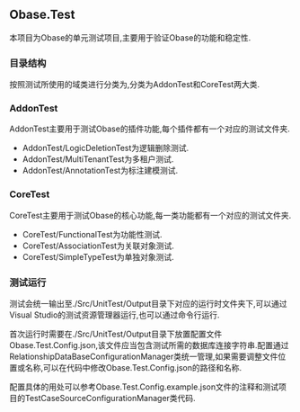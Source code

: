 ﻿## Obase.Test
本项目为Obase的单元测试项目,主要用于验证Obase的功能和稳定性.
### 目录结构
按照测试所使用的域类进行分类为,分类为AddonTest和CoreTest两大类.
### AddonTest
AddonTest主要用于测试Obase的插件功能,每个插件都有一个对应的测试文件夹.
- AddonTest/LogicDeletionTest为逻辑删除测试.
- AddonTest/MultiTenantTest为多租户测试.
- AddonTest/AnnotationTest为标注建模测试.
### CoreTest
CoreTest主要用于测试Obase的核心功能,每一类功能都有一个对应的测试文件夹.
- CoreTest/FunctionalTest为功能性测试.
- CoreTest/AssociationTest为关联对象测试.
- CoreTest/SimpleTypeTest为单独对象测试.
### 测试运行
测试会统一输出至./Src/UnitTest/Output目录下对应的运行时文件夹下,可以通过Visual Studio的测试资源管理器运行,也可以通过命令行运行.

首次运行时需要在./Src/UnitTest/Output目录下放置配置文件Obase.Test.Config.json,该文件应当包含测试所需的数据库连接字符串.配置通过RelationshipDataBaseConfigurationManager类统一管理,如果需要调整文件位置或名称,可以在代码中修改Obase.Test.Config.json的路径和名称.

配置具体的用处可以参考Obase.Test.Config.example.json文件的注释和测试项目的TestCaseSourceConfigurationManager类代码.